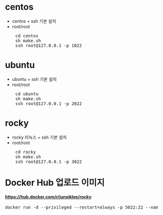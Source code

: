 # centos
* centos + ssh 기본 설치
* root/root
<pre>
    cd centos
    sh make.sh
    ssh root@127.0.0.1 -p 1022
</pre>

# ubuntu
* ubuntu + ssh 기본 설치
* root/root
<pre>
    cd ubuntu
    sh make.sh
    ssh root@127.0.0.1 -p 2022
</pre>


# rocky
* rocky 리눅스 + ssh 기본 설치
* root/root

<pre>
    cd rocky
    sh make.sh
    ssh root@127.0.0.1 -p 3022
</pre>


# Docker Hub 업로드 이미지
#### https://hub.docker.com/r/junsiklee/rocky
<pre>
docker run -d --privileged --restart=always -p 5022:22 --name rocky junsiklee/rocky
</pre>